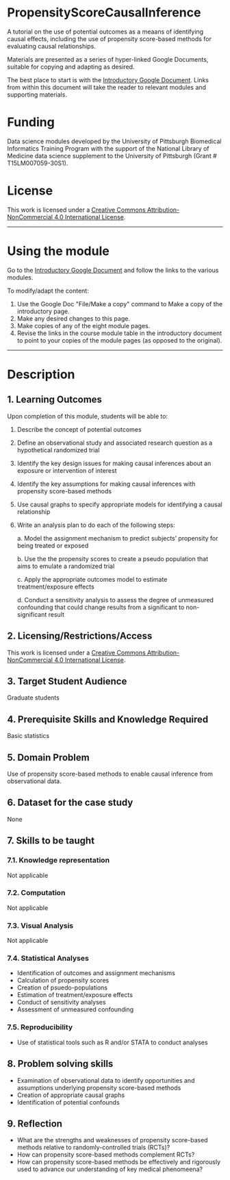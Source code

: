 # PropensityScoreCausalInference

A tutorial on the use of  potential outcomes as a meaans of identifying causal effects, including the use of propensity score-based methods for evaluating causal relationships. 

Materials are presented as a series of hyper-linked Google Documents, suitable for copying and adapting as desired. 

The best place to start is with the [Introductory Google Document](https://docs.google.com/document/d/1gEiASrDFEK-oiue6ST_ysG-4kc2MxKJQ7K0ed8nNO18/edit#). Links from within this document will take the reader to relevant modules and supporting materials. 

# Funding

Data science modules developed by the University of Pittsburgh Biomedical Informatics Training Program with the support of the National Library of Medicine data science supplement to the University of Pittsburgh (Grant # T15LM007059-30S1). 

# License

This work is licensed under a [Creative Commons Attribution-NonCommercial 4.0 International License](https://creativecommons.org/licenses/by-nc/4.0/).


---
# Using the module

Go to the [Introductory Google Document](https://docs.google.com/document/d/1gEiASrDFEK-oiue6ST_ysG-4kc2MxKJQ7K0ed8nNO18/edit#) and follow the links to the various modules. 

To modify/adapt the content:

1. Use the Google Doc "File/Make a copy" command to Make a copy of the introductory page. 
2. Make any desired changes to this page.
3. Make copies of any of the eight module pages. 
4. Revise the links in the course module table in the introductory document to point to your copies of the module pages (as opposed to the original).

---
# Description

## 1. Learning Outcomes

Upon completion of this module, students will be able to:

1. Describe the concept of potential outcomes

2. Define an observational study and associated research question as a hypothetical randomized trial

3. Identify the key design issues for making causal inferences about an exposure or intervention of interest

4. Identify the key assumptions for making causal inferences with propensity score-based methods

5. Use causal graphs to specify appropriate models for identifying a causal relationship

6. Write an analysis plan to do each of the following steps:

    a. Model the assignment mechanism to predict subjects’ propensity for being treated or exposed
  
    b. Use the the propensity scores to create a pseudo population that aims to emulate a randomized trial
  
    c. Apply the appropriate outcomes model to estimate treatment/exposure effects 
  
    d. Conduct a sensitivity analysis to assess the degree of unmeasured confounding that could change results from a significant to non-significant result




## 2. Licensing/Restrictions/Access

This work is licensed under a [Creative Commons Attribution-NonCommercial 4.0 International License](http://creativecommons.org/licenses/by-nc/4.0/").

## 3. Target Student Audience

Graduate students

## 4. Prerequisite Skills and Knowledge Required

Basic statistics

## 5. Domain Problem

Use of propensity score-based methods to enable causal inference from observational data.

## 6. Dataset for the case study

None

## 7. Skills to be taught

### 7.1. Knowledge representation

Not applicable

### 7.2. Computation

Not applicable

### 7.3. Visual Analysis

Not applicable

### 7.4. Statistical Analyses

* Identification of outcomes and assignment mechanisms
* Calculation of propensity scores
* Creation of psuedo-populations
* Estimation of treatment/exposure effects
* Conduct of sensitivity analyses
* Assessment of unmeasured confounding

### 7.5. Reproducibility

* Use of statistical tools such as R and/or STATA to conduct analyses

## 8. Problem solving skills

* Examination of observational data to identify opportunities and assumptions underlying propensity score-based methods
* Creation of appropriate causal graphs
* Identification of potential confounds

## 9. Reflection

* What are the strengths and weaknesses of propensity score-based methods relative to randomly-controlled trials (RCTs)?
* How can propensity score-based methods complement RCTs?
* How can propensity score-based methods be effectively and rigorously used to advance our understanding of key medical phenomeena?  


